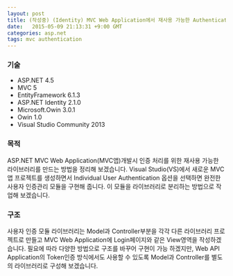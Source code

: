 ```yaml
---
layout: post
title: (작성중) (Identity) MVC Web Application에서 재사용 가능한 Authentication라이브러리 만들기
date:   2015-05-09 21:13:31 +9:00 GMT
categories: asp.net
tags: mvc authentication
---
```


### 기술
* ASP.NET 4.5
* MVC 5
* EntityFramework 6.1.3
* ASP.NET Identity 2.1.0
* Microsoft.Owin 3.0.1
* Owin 1.0
* Visual Studio Community 2013
### 목적
ASP.NET MVC Web Application(MVC앱)개발시 인증 처리를 위한 재사용 가능한 라이브러리를 만드는 방법을 정리해 보겠습니다. Visual Studio(VS)에서 새로운 MVC앱 프로젝트를 생성하면서 Individual User Authentication 옵션을 선택하면 완전한 사용자 인증관리 모듈을 구현해 줍니다. 이 모듈을 라이브러리로 분리하는 방법으로 작업해 보겠습니다.

### 구조
사용자 인증 모듈 라이브러리는 Model과 Controller부분을 각각 다른 라이브러리 프로젝트로 만들고 MVC Web Application에 Login페이지와 같은 View영역을 작성하겠습니다. 필요에 따라 다양한 방법으로 구조를 바꾸어 구현이 가능 하겠지만, Web API Application의 Token인증 방식에서도 사용할 수 있도록 Model과 Controller를 별도의 라이브러리로 구성해 보겠습니다.